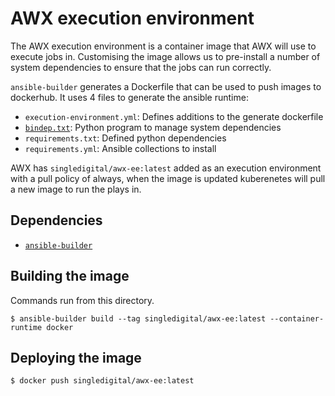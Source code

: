 # AWX execution environment

The AWX execution environment is a container image that AWX will use to execute jobs in. Customising the image allows us to pre-install a number of system dependencies to ensure that the jobs can run correctly.

`ansible-builder` generates a Dockerfile that can be used to push images to dockerhub. It uses 4 files to generate the ansible runtime:

- `execution-environment.yml`: Defines additions to the generate dockerfile
- [`bindep.txt`](https://pypi.org/project/bindep/): Python program to manage system dependencies
- `requirements.txt`: Defined python dependencies
- `requirements.yml`: Ansible collections to install

AWX has `singledigital/awx-ee:latest` added as an execution environment with a pull policy of always, when the image is updated kuberenetes will pull a new image to run the plays in.

## Dependencies

- [`ansible-builder`](https://github.com/ansible/ansible-builder)

## Building the image

Commands run from this directory.

```
$ ansible-builder build --tag singledigital/awx-ee:latest --container-runtime docker
```

## Deploying the image

```
$ docker push singledigital/awx-ee:latest
```

